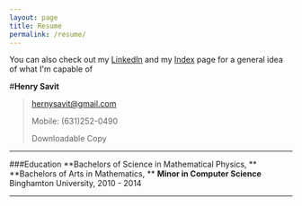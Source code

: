 ```yaml
---
layout: page
title: Resume
permalink: /resume/
---
```


You can also check out my [LinkedIn](https://www.linkedin.com/pub/henry-savit/69/270/450) and my [Index](http://itshenry.com/Index.html) page for a general idea of what I'm capable of

#**Henry Savit**

> hernysavit@gmail.com 
>                      		
> Mobile: (631)252-0490
> 
> Downloadable Copy

----

###Education
**Bachelors of Science in Mathematical Physics, **
**Bachelors of Arts in Mathematics, **
**Minor in Computer Science**
Binghamton University, 2010 - 2014

----